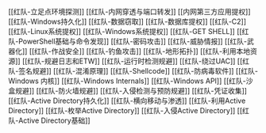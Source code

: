 [[红队-立足点环境探测]]
[[红队-内网穿透与端口转发]]
[[内网第三方应用提权]]
[[红队-Windows持久化]]
[[红队-数据窃取]]
[[红队-数据库提权]]
[[红队-C2]]
[[红队-Linux系统提权]]
[[红队-Windows系统提权]]
[[红队-GET SHELL]]
[[红队-PowerShell基础与命令发现]]
[[红队-密码攻击]]
[[红队-威胁情报]]
[[红队-武器化]]
[[红队-作战安全]]
[[红队-钓鱼攻击]]
[[红队-地形拓扑]]
[[红队-利用本地资源]]
[[红队-规避日志和ETW]]
[[红队-运行时检测规避]]
[[红队-绕过UAC]]
[[红队-签名规避]]
[[红队-混淆原理]]
[[红队-Shellcode]]
[[红队-防病毒软件]]
[[红队-Windows 内核]]
[[红队-Windows Internals]]
[[红队-Windows API]]
[[红队-沙盒规避]]
[[红队-防火墙规避]]
[[红队-入侵检测与预防规避]]
[[红队-凭证收集]]
[[红队-Active Directory持久化]]
[[红队-横向移动与渗透]]
[[红队-利用Active Directory]]
[[红队-枚举Active Directory]]
[[红队-入侵Active Directory]]
[[红队-Active Directory基础]]